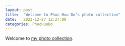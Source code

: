 ```yaml
---
layout: post
title:  "Welcome to Phuc Huu Do’s photo collection"
date:   2023-12-27 12:27:00
categories: PhucHuuDo
---
```


Welcome to [my photo collection](https://phuchuudo.github.io/photo-collections/).
